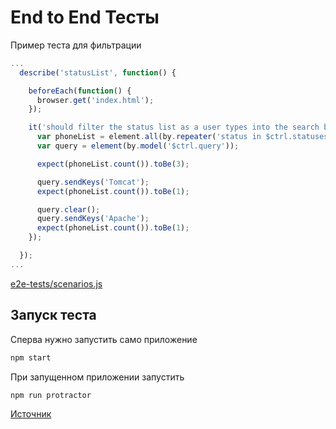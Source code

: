# End to End Тесты
Пример теста для фильтрации
```js
...
  describe('statusList', function() {

    beforeEach(function() {
      browser.get('index.html');
    });

    it('should filter the status list as a user types into the search box', function() {
      var phoneList = element.all(by.repeater('status in $ctrl.statuses'));
      var query = element(by.model('$ctrl.query'));

      expect(phoneList.count()).toBe(3);

      query.sendKeys('Tomcat');
      expect(phoneList.count()).toBe(1);

      query.clear();
      query.sendKeys('Apache');
      expect(phoneList.count()).toBe(1);
    });

  });
...
```
[e2e-tests/scenarios.js](../examples/angular/e2e-tests/scenarios.js)

## Запуск теста
Сперва нужно запустить само приложение
```sh
npm start
```
При запущенном приложении запустить
```sh
npm run protractor
```
[Источник](https://code.angularjs.org/1.7.9/docs/tutorial/step_05)